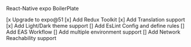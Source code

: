 React-Native expo BoilerPlate

[x Upgrade to expo@51
[x] Add Redux Toolkit
[x] Add Translation support 
[x] Add Light/Dark theme support
[] Add EsLint Config and define rules
[] Add EAS Workflow 
[] Add multiple environment support
[] Add Network Reachability support
